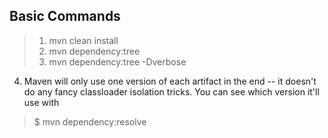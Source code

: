 ## Basic Commands

> 1. mvn clean install
> 2. mvn dependency:tree 
> 3. mvn dependency:tree -Dverbose

4. Maven will only use one version of each artifact in the end -- it doesn't do any fancy classloader isolation tricks. You can see which version it'll use with
> $ mvn dependency:resolve
